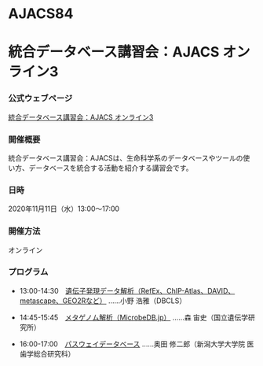 # AJACS84
# 統合データベース講習会：AJACS オンライン3

### 公式ウェブページ
[統合データベース講習会：AJACS オンライン3](https://biosciencedbc.jp/event/ajacs/ajacs84.html)  

### 開催概要
統合データベース講習会：AJACSは、生命科学系のデータベースやツールの使い方、データベースを統合する活動を紹介する講習会です。

### 日時
2020年11月11日（水）13:00〜17:00

### 開催方法
オンライン

### プログラム
- 13:00-14:30　[遺伝子発現データ解析（RefEx、ChIP-Atlas、DAVID、metascape、GEO2Rなど）](01_ono)
……小野 浩雅（DBCLS）

- 14:45-15:45　[メタゲノム解析（MicrobeDB.jp）](02_mori)
……森 宙史（国立遺伝学研究所）

- 16:00-17:00　[パスウェイデータベース](03_okufs)
……奥田 修二郎（新潟大学大学院 医歯学総合研究科）
